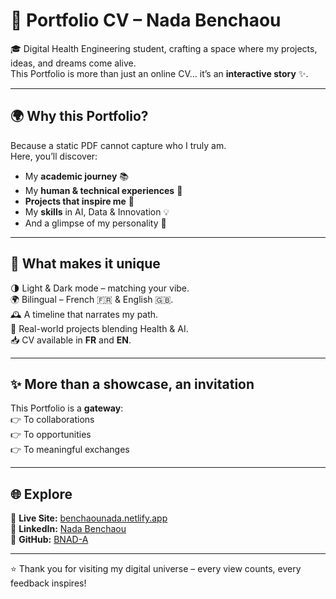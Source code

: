 # 🌟 Portfolio CV – Nada Benchaou  

🎓 Digital Health Engineering student, crafting a space where my projects, ideas, and dreams come alive.  
This Portfolio is more than just an online CV… it’s an **interactive story** ✨.  

---

## 🌍 Why this Portfolio?  
Because a static PDF cannot capture who I truly am.  
Here, you’ll discover:  
- My **academic journey** 📚  
- My **human & technical experiences** 💼  
- **Projects that inspire me** 🚀  
- My **skills** in AI, Data & Innovation 💡  
- And a glimpse of my personality 🌸  

---

## 🎨 What makes it unique  
🌗 Light & Dark mode – matching your vibe.  
🌍 Bilingual – French 🇫🇷 & English 🇬🇧.  
🕰️ A timeline that narrates my path.  
🚀 Real-world projects blending Health & AI.  
📥 CV available in **FR** and **EN**.  

---

## ✨ More than a showcase, an invitation  
This Portfolio is a **gateway**:  
👉 To collaborations  
👉 To opportunities  
👉 To meaningful exchanges  

---

## 🌐 Explore  
🔗 **Live Site:** [benchaounada.netlify.app](https://benchaounada.netlify.app)  
💼 **LinkedIn:** [Nada Benchaou](https://www.linkedin.com/in/nada-benchaou-105514253/)  
🐙 **GitHub:** [BNAD-A](https://github.com/BNAD-A)  

---

⭐ Thank you for visiting my digital universe – every view counts, every feedback inspires!  
